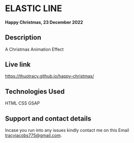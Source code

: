 # ELASTIC LINE
#### Happy Christmas, 23 December 2022

## Description
A Christmas Animation Effect

## Live link
https://thuotracy.github.io/happy-christmas/

## Technologies Used
HTML
CSS
GSAP

## Support and contact details
Incase you run into any issues kindly contact me on this Email tracyjacobs775@gmail.com.


